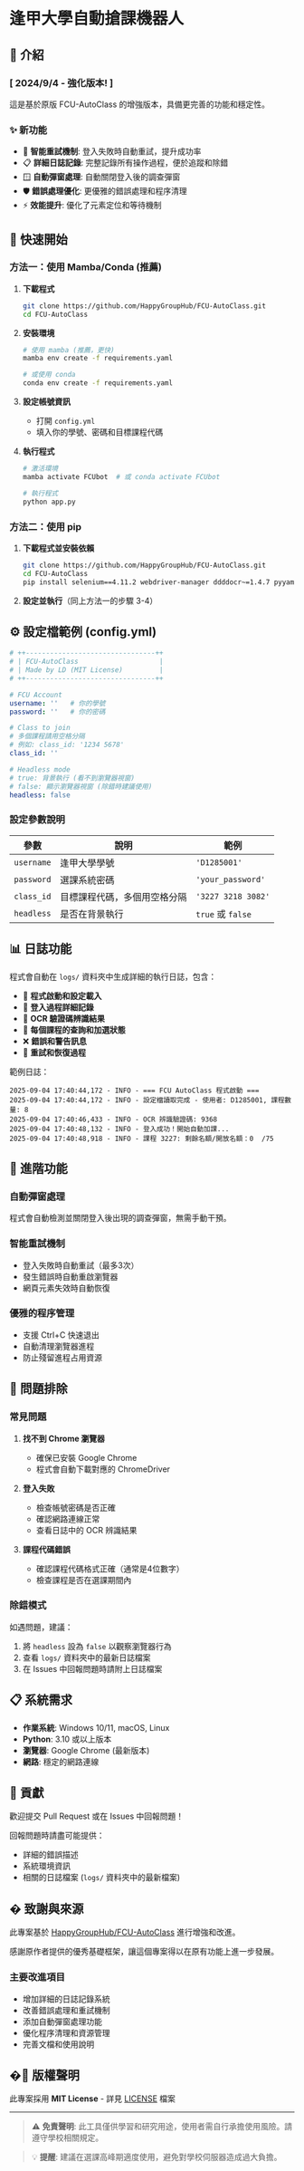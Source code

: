 # 逢甲大學自動搶課機器人

## 🎯 介紹

### [ 2024/9/4 - 強化版本! ]
這是基於原版 FCU-AutoClass 的增強版本，具備更完善的功能和穩定性。

### ✨ 新功能
- 🔄 **智能重試機制**: 登入失敗時自動重試，提升成功率
- 📋 **詳細日誌記錄**: 完整記錄所有操作過程，便於追蹤和除錯
- 🪟 **自動彈窗處理**: 自動關閉登入後的調查彈窗
- 🛡️ **錯誤處理優化**: 更優雅的錯誤處理和程序清理
- ⚡ **效能提升**: 優化了元素定位和等待機制


## 🚀 快速開始

### 方法一：使用 Mamba/Conda (推薦)

1. **下載程式**
   ```bash
   git clone https://github.com/HappyGroupHub/FCU-AutoClass.git
   cd FCU-AutoClass
   ```

2. **安裝環境**
   ```bash
   # 使用 mamba (推薦，更快)
   mamba env create -f requirements.yaml
   
   # 或使用 conda
   conda env create -f requirements.yaml
   ```

3. **設定帳號資訊**
   - 打開 `config.yml`
   - 填入你的學號、密碼和目標課程代碼

4. **執行程式**
   ```bash
   # 激活環境
   mamba activate FCUbot  # 或 conda activate FCUbot
   
   # 執行程式
   python app.py
   ```

### 方法二：使用 pip

1. **下載程式並安裝依賴**
   ```bash
   git clone https://github.com/HappyGroupHub/FCU-AutoClass.git
   cd FCU-AutoClass
   pip install selenium==4.11.2 webdriver-manager ddddocr~=1.4.7 pyyaml==6.0 pillow==9.5.0
   ```

2. **設定並執行**（同上方法一的步驟 3-4）

## ⚙️ 設定檔範例 (config.yml)

```yaml
# ++--------------------------------++
# | FCU-AutoClass                    |
# | Made by LD (MIT License)         |
# ++--------------------------------++

# FCU Account
username: ''   # 你的學號
password: ''   # 你的密碼

# Class to join
# 多個課程請用空格分隔
# 例如: class_id: '1234 5678'
class_id: ''

# Headless mode
# true: 背景執行 (看不到瀏覽器視窗)
# false: 顯示瀏覽器視窗 (除錯時建議使用)
headless: false
```

### 設定參數說明

| 參數 | 說明 | 範例 |
|------|------|------|
| `username` | 逢甲大學學號 | `'D1285001'` |
| `password` | 選課系統密碼 | `'your_password'` |
| `class_id` | 目標課程代碼，多個用空格分隔 | `'3227 3218 3082'` |
| `headless` | 是否在背景執行 | `true` 或 `false` |

## 📊 日誌功能

程式會自動在 `logs/` 資料夾中生成詳細的執行日誌，包含：

- 📝 **程式啟動和設定載入**
- 🔐 **登入過程詳細記錄**
- 🤖 **OCR 驗證碼辨識結果**
- 🎯 **每個課程的查詢和加選狀態**
- ❌ **錯誤和警告訊息**
- 🔄 **重試和恢復過程**

範例日誌：
```
2025-09-04 17:40:44,172 - INFO - === FCU AutoClass 程式啟動 ===
2025-09-04 17:40:44,172 - INFO - 設定檔讀取完成 - 使用者: D1285001, 課程數量: 8
2025-09-04 17:40:46,433 - INFO - OCR 辨識驗證碼: 9368
2025-09-04 17:40:48,132 - INFO - 登入成功！開始自動加課...
2025-09-04 17:40:48,918 - INFO - 課程 3227: 剩餘名額/開放名額：0  /75 
```

## 🔧 進階功能

### 自動彈窗處理
程式會自動檢測並關閉登入後出現的調查彈窗，無需手動干預。

### 智能重試機制
- 登入失敗時自動重試（最多3次）
- 發生錯誤時自動重啟瀏覽器
- 網頁元素失效時自動恢復

### 優雅的程序管理
- 支援 Ctrl+C 快速退出
- 自動清理瀏覽器進程
- 防止殘留進程占用資源

## 🐛 問題排除

### 常見問題

1. **找不到 Chrome 瀏覽器**
   - 確保已安裝 Google Chrome
   - 程式會自動下載對應的 ChromeDriver

2. **登入失敗**
   - 檢查帳號密碼是否正確
   - 確認網路連線正常
   - 查看日誌中的 OCR 辨識結果

3. **課程代碼錯誤**
   - 確認課程代碼格式正確（通常是4位數字）
   - 檢查課程是否在選課期間內

### 除錯模式

如遇問題，建議：
1. 將 `headless` 設為 `false` 以觀察瀏覽器行為
2. 查看 `logs/` 資料夾中的最新日誌檔案
3. 在 Issues 中回報問題時請附上日誌檔案

## 📋 系統需求

- **作業系統**: Windows 10/11, macOS, Linux
- **Python**: 3.10 或以上版本
- **瀏覽器**: Google Chrome (最新版本)
- **網路**: 穩定的網路連線

## 🤝 貢獻

歡迎提交 Pull Request 或在 Issues 中回報問題！

回報問題時請盡可能提供：
- 詳細的錯誤描述
- 系統環境資訊
- 相關的日誌檔案 (`logs/` 資料夾中的最新檔案)

## � 致謝與來源

此專案基於 [HappyGroupHub/FCU-AutoClass](https://github.com/HappyGroupHub/FCU-AutoClass.git) 進行增強和改進。

感謝原作者提供的優秀基礎框架，讓這個專案得以在原有功能上進一步發展。

### 主要改進項目
- 增加詳細的日誌記錄系統
- 改善錯誤處理和重試機制
- 添加自動彈窗處理功能
- 優化程序清理和資源管理
- 完善文檔和使用說明

## �📄 版權聲明

此專案採用 **MIT License** - 詳見 [LICENSE](LICENSE) 檔案

---

> ⚠️ **免責聲明**: 此工具僅供學習和研究用途，使用者需自行承擔使用風險。請遵守學校相關規定。

> 💡 **提醒**: 建議在選課高峰期適度使用，避免對學校伺服器造成過大負擔。